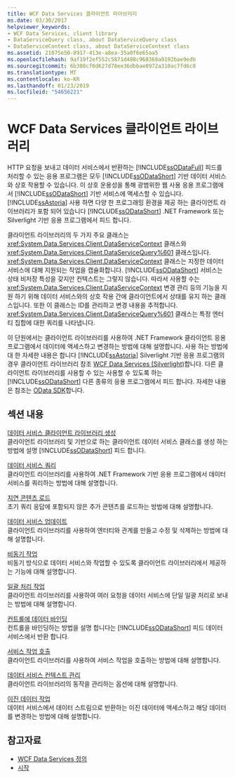 ```yaml
---
title: WCF Data Services 클라이언트 라이브러리
ms.date: 03/30/2017
helpviewer_keywords:
- WCF Data Services, client library
- DataServiceQuery class, about DataServiceQuery class
- DataServiceContext class, about DataServiceContext class
ms.assetid: 21075e50-8917-413e-a8ea-35a0f6e65aa5
ms.openlocfilehash: 9af19f2ef552c5871d488c968368a9192bae9edb
ms.sourcegitcommit: 6b308cf6d627d78ee36dbbae8972a310ac7fd6c8
ms.translationtype: MT
ms.contentlocale: ko-KR
ms.lasthandoff: 01/23/2019
ms.locfileid: "54656221"
---
```

# <a name="wcf-data-services-client-library"></a>WCF Data Services 클라이언트 라이브러리
HTTP 요청을 보내고 데이터 서비스에서 반환하는 [!INCLUDE[ssODataFull](../../../../includes/ssodatafull-md.md)] 피드를 처리할 수 있는 응용 프로그램은 모두 [!INCLUDE[ssODataShort](../../../../includes/ssodatashort-md.md)] 기반 데이터 서비스와 상호 작용할 수 있습니다. 이 상호 운용성을 통해 광범위한 웹 사용 응용 프로그램에서 [!INCLUDE[ssODataShort](../../../../includes/ssodatashort-md.md)] 기반 서비스에 액세스할 수 있습니다. [!INCLUDE[ssAstoria](../../../../includes/ssastoria-md.md)] 사용 하면 다양 한 프로그래밍 환경을 제공 하는 클라이언트 라이브러리가 포함 되어 있습니다 [!INCLUDE[ssODataShort](../../../../includes/ssodatashort-md.md)] .NET Framework 또는 Silverlight 기반 응용 프로그램에서 피드 합니다.  
  
 클라이언트 라이브러리의 두 가지 주요 클래스는 <xref:System.Data.Services.Client.DataServiceContext> 클래스와 <xref:System.Data.Services.Client.DataServiceQuery%601> 클래스입니다. <xref:System.Data.Services.Client.DataServiceContext> 클래스는 지정한 데이터 서비스에 대해 지원되는 작업을 캡슐화합니다. [!INCLUDE[ssODataShort](../../../../includes/ssodatashort-md.md)] 서비스는 상태 비저장 특성을 갖지만 컨텍스트는 그렇지 않습니다. 따라서 사용할 수는 <xref:System.Data.Services.Client.DataServiceContext> 변경 관리 등의 기능을 지원 하기 위해 데이터 서비스와의 상호 작용 간에 클라이언트에서 상태를 유지 하는 클래스입니다. 또한 이 클래스는 ID를 관리하고 변경 내용을 추적합니다. <xref:System.Data.Services.Client.DataServiceQuery%601> 클래스는 특정 엔터티 집합에 대한 쿼리를 나타냅니다.  
  
 이 단원에서는 클라이언트 라이브러리를 사용하여 .NET Framework 클라이언트 응용 프로그램에서 데이터에 액세스하고 변경하는 방법에 대해 설명합니다. 사용 하는 방법에 대 한 자세한 내용은 합니다 [!INCLUDE[ssAstoria](../../../../includes/ssastoria-md.md)] Silverlight 기반 응용 프로그램의 경우 클라이언트 라이브러리 참조 [WCF Data Services (Silverlight)](https://go.microsoft.com/fwlink/?LinkId=186016)합니다. 다른 클라이언트 라이브러리를 사용할 수 있는 사용할 수 있도록 하는 [!INCLUDE[ssODataShort](../../../../includes/ssodatashort-md.md)] 다른 종류의 응용 프로그램에서 피드 합니다. 자세한 내용은 참조는 [OData SDK](https://go.microsoft.com/fwlink/?LinkID=185796)합니다.  
  
## <a name="in-this-section"></a>섹션 내용  
 [데이터 서비스 클라이언트 라이브러리 생성](../../../../docs/framework/data/wcf/generating-the-data-service-client-library-wcf-data-services.md)  
 클라이언트 라이브러리 및 기반으로 하는 클라이언트 데이터 서비스 클래스를 생성 하는 방법에 설명 [!INCLUDE[ssODataShort](../../../../includes/ssodatashort-md.md)] 피드 합니다.  
  
 [데이터 서비스 쿼리](../../../../docs/framework/data/wcf/querying-the-data-service-wcf-data-services.md)  
 클라이언트 라이브러리를 사용하여 .NET Framework 기반 응용 프로그램에서 데이터 서비스를 쿼리하는 방법에 대해 설명합니다.  
  
 [지연 콘텐츠 로드](../../../../docs/framework/data/wcf/loading-deferred-content-wcf-data-services.md)  
 초기 쿼리 응답에 포함되지 않은 추가 콘텐츠를 로드하는 방법에 대해 설명합니다.  
  
 [데이터 서비스 업데이트](../../../../docs/framework/data/wcf/updating-the-data-service-wcf-data-services.md)  
 클라이언트 라이브러리를 사용하여 엔터티와 관계를 만들고 수정 및 삭제하는 방법에 대해 설명합니다.  
  
 [비동기 작업](../../../../docs/framework/data/wcf/asynchronous-operations-wcf-data-services.md)  
 비동기 방식으로 데이터 서비스와 작업할 수 있도록 클라이언트 라이브러리에서 제공하는 기능에 대해 설명합니다.  
  
 [일괄 처리 작업](../../../../docs/framework/data/wcf/batching-operations-wcf-data-services.md)  
 클라이언트 라이브러리를 사용하여 여러 요청을 데이터 서비스에 단일 일괄 처리로 보내는 방법에 대해 설명합니다.  
  
 [컨트롤에 데이터 바인딩](../../../../docs/framework/data/wcf/binding-data-to-controls-wcf-data-services.md)  
 컨트롤을 바인딩하는 방법을 설명 합니다는 [!INCLUDE[ssODataShort](../../../../includes/ssodatashort-md.md)] 피드 데이터 서비스에서 반환 합니다.  
  
 [서비스 작업 호출](../../../../docs/framework/data/wcf/calling-service-operations-wcf-data-services.md)  
 클라이언트 라이브러리를 사용하여 서비스 작업을 호출하는 방법에 대해 설명합니다.  
  
 [데이터 서비스 컨텍스트 관리](../../../../docs/framework/data/wcf/managing-the-data-service-context-wcf-data-services.md)  
 클라이언트 라이브러리의 동작을 관리하는 옵션에 대해 설명합니다.  
  
 [이진 데이터 작업](../../../../docs/framework/data/wcf/working-with-binary-data-wcf-data-services.md)  
 데이터 서비스에서 데이터 스트림으로 반환하는 이진 데이터에 액세스하고 해당 데이터를 변경하는 방법에 대해 설명합니다.  
  
## <a name="see-also"></a>참고자료
- [WCF Data Services 정의](../../../../docs/framework/data/wcf/defining-wcf-data-services.md)
- [시작](../../../../docs/framework/data/wcf/getting-started-with-wcf-data-services.md)
